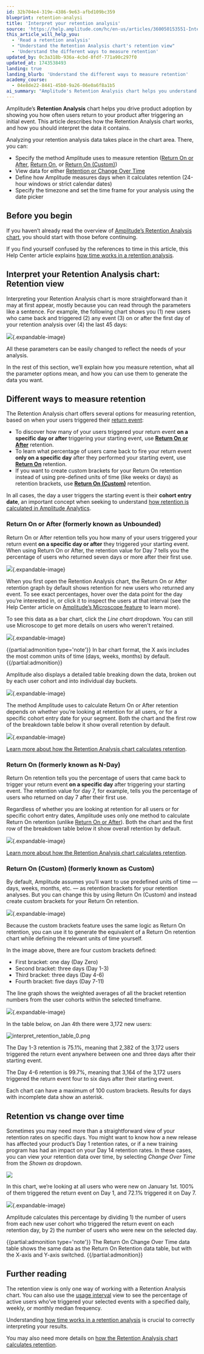 ```yaml
---
id: 32b704e4-319e-4386-9e63-afbd109bc359
blueprint: retention-analysi
title: 'Interpret your retention analysis'
source: 'https://help.amplitude.com/hc/en-us/articles/360050153551-Interpret-your-retention-analysis'
this_article_will_help_you:
  - 'Read a retention analysis'
  - "Understand the Retention Analysis chart's retention view"
  - 'Understand the different ways to measure retention'
updated_by: 0c3a318b-936a-4cbd-8fdf-771a90c297f0
updated_at: 1743538493
landing: true
landing_blurb: 'Understand the different ways to measure retention'
academy_course:
  - 04e8de22-8441-45b0-9a26-06e0a6f8a1b5
ai_summary: "Amplitude's Retention Analysis chart helps you understand how often users come back to your product after an initial event. You can specify the method of measuring retention, view data for retention or change over time, define how days are measured, and set the analysis timeframe. You can interpret the chart easily, change parameters, and adjust brackets for Return On analysis. The chart allows you to see the percentage of users returning on specific days. You can also view retention data over time and understand how Amplitude calculates retention. The article provides in-depth information to help you make the most of the Retention Analysis chart."
---
```

Amplitude’s **Retention Analysis** chart helps you drive product adoption by showing you how often users return to your product after triggering an initial event. This article describes how the Retention Analysis chart works, and how you should interpret the data it contains.

Analyzing your retention analysis data takes place in the chart area. There, you can:

* Specify the method Amplitude uses to measure retention ([Return On or After](#return-on-or-after-formerly-known-as-unbounded), [Return On](#return-on-formerly-known-as-n-dayn), or [Return On (Custom)](#return-on-custom-formerly-known-as-customM))
* View data for either [Retention or Change Over Time](#retention-vs-change-over-time)
* Define how Amplitude measures days when it calculates retention (24-hour windows or strict calendar dates)
* Specify the timezone and set the time frame for your analysis using the date picker

## Before you begin

If you haven’t already read the overview of [Amplitude’s Retention Analysis chart](/docs/analytics/charts/retention-analysis/retention-analysis-build), you should start with those before continuing.

If you find yourself confused by the references to time in this article, this Help Center article explains [how time works in a retention analysis](/docs/analytics/charts/retention-analysis/retention-analysis-time).

## Interpret your Retention Analysis chart: Retention view

Interpreting your Retention Analysis chart is more straightforward than it may at first appear, mostly because you can read through the parameters like a sentence. For example, the following chart shows you (1) new users who came back and triggered (2) any event (3) on or after the first day of your retention analysis over (4) the last 45 days:

![](/docs/output/img/retention-analysis/74DES2Jrsevos_3NFQVcflLDYPUdiRChuZRqCMus-r_OV3iKrStpaxhSDz3WLbenhBk9B7ghd2UKpUZxIvpYMu_DuuysPfbmmO8C_kYjytdx3BcaQ718RPW3FUb6wSNiT01ELWajOExzzVTEAX1Trac.png){.expandable-image}

All these parameters can be easily changed to reflect the needs of your analysis.

In the rest of this section, we’ll explain how you measure retention, what all the parameter options mean, and how you can use them to generate the data you want.

## Different ways to measure retention

The Retention Analysis chart offers several options for measuring retention, based on when your users triggered their [return event](/docs/analytics/charts/retention-analysis/retention-analysis-build):

* To discover how many of your users triggered your return event **on a specific day or after** triggering your starting event, use [**Return On or After**](#return-on-or-after-formerly-known-as-unbounded) retention.
* To learn what percentage of users came back to fire your return event **only on a specific day** after they performed your starting event, use [**Return On**](#return-on-formerly-known-as-n-day) retention.
* If you want to create custom brackets for your Return On retention instead of using pre-defined units of time (like weeks or days) as retention brackets, use [**Return On (Custom)**](#return-on-custom-formerly-known-as-custom) retention.

In all cases, the day a user triggers the starting event is their **cohort entry date**, an important concept when seeking to understand [how retention is calculated in Amplitude Analytics](/docs/analytics/charts/retention-analysis/retention-analysis-calculation).

### Return On or After (formerly known as Unbounded)

Return On or After retention tells you how many of your users triggered your return event **on a specific day or after** they triggered your starting event. When using Return On or After, the retention value for Day 7 tells you the percentage of users who returned seven days or more after their first use.

![](/docs/output/img/retention-analysis/G0je2VZ6bC5-8FgVpR447ORVYTh6K5oioQYWUeGAf4jBgUxbrY73AS90DYAZoGBSJnRC_LGBkcmU5-Nr25uOqnhcAHiQF39zTzsI9OzLLyE61aBwstzxdVReyBmeB4aSZ2AFNUslFYrnnF1T3c1QMpA.png){.expandable-image}

When you first open the Retention Analysis chart, the Return On or After retention graph by default shows retention for new users who returned any event. To see exact percentages, hover over the data point for the day you’re interested in, or click it to inspect the users at that interval (see the Help Center article on [Amplitude’s Microscope feature](/docs/analytics/microscope) to learn more).

To see this data as a bar chart, click the *Line chart* dropdown. You can still use Microscope to get more details on users who weren't retained.

![](/docs/output/img/retention-analysis/gth-d_Zj_Z5fVEFTF9pLi-jpzxMMeuxzFJGGGFEG95hKNuWZ5U3VN5vTAsYAzE6HAe491gGmyLTD7eRg42LzdF48B18vIPW69mR4436Ynvt9EfpXx2IFm7LAPDp-TPKfQnZTpZIRynys-xsodwwPMN0.png){.expandable-image}

{{partial:admonition type='note'}}
In bar chart format, the X axis includes the most common units of time (days, weeks, months) by default. 
{{/partial:admonition}}

Amplitude also displays a detailed table breaking down the data, broken out by each user cohort and into individual day buckets.

![](/docs/output/img/retention-analysis/3KUJ9cZEpmZSzFT4nW3EnJx3bI0_RjsTA-2_P0xLxGEX0pBCgfBBf4-4ENWWCg7NKm1NMR78zWuI7b-SH04HDTaGOM0oJFc2OwFEU0rbDRJljqhxBskurC9I3aFRGZrtUPBygOV-ajmfQcT-_Yq4ZAU.png){.expandable-image}

The method Amplitude uses to calculate Return On or After retention depends on whether you’re looking at retention for all users, or for a specific cohort entry date for your segment. Both the chart and the first row of the breakdown table below it show overall retention by default.

![](/docs/output/img/retention-analysis/KgKmhbVAqbTfY3xL01ZIXXwEAvoOhEgTo1gDO0r7wt2Jo-SCaI0vUlg826rnXWCB51t9yEWx7nq971tHC3p87norNkE9TgrpYVYl8eNIpEzqfYTiFt2-322WOuffmIhCXhU86lq_2NdkFc5FuTDDfOs.png){.expandable-image}

[Learn more about how the Retention Analysis chart calculates retention](/docs/analytics/charts/retention-analysis/retention-analysis-calculation).

### Return On (formerly known as N-Day)

Return On retention tells you the percentage of users that came back to trigger your return event **on a specific day** after triggering your starting event. The retention value for day 7, for example, tells you the percentage of users who returned on day 7 after their first use.

Regardless of whether you are looking at retention for all users or for specific cohort entry dates, Amplitude uses only one method to calculate Return On retention (unlike [Return On or After](#return-on-or-after-formerly-known-as-unbounded)). Both the chart and the first row of the breakdown table below it show overall retention by default.

![](/docs/output/img/retention-analysis/bRG3OPRhMIRWdC_WcGmL-UrlhHJHoR42SWDFwmzirvTGgdI-p0g4HjFTpa0UtiBoDUhDlIhC6RD4jtv-M3ZkecC11Z-5FCHc8TBGQjwdZ5KydLB_KkuWS_4yH3mbWCNa9fU4uQi5Hj2SXjC5Ug-tvLU.png){.expandable-image}

[Learn more about how the Retention Analysis chart calculates retention](/docs/analytics/charts/retention-analysis/retention-analysis-calculation).

### Return On (Custom) (formerly known as Custom)

By default, Amplitude assumes you’ll want to use predefined units of time — days, weeks, months, etc. — as retention brackets for your retention analyses. But you can change this by using Return On (Custom) and instead create custom brackets for your Return On retention.

![](/docs/output/img/retention-analysis/kkaC2HwoVknNxGVNU9ea2FQasGOvWv0kjjL4xp4RShlvm5hvX8yUyiz3L3eX8LkYt88u7A6fL4fOIGUQvT3pQ6sepIOMY64uKvqDMjiUPz5vb6Rmp7izDWC7ARxdgGRYIp3ONrPwKxGG1fLsemX-_Nk.png){.expandable-image}

Because the custom brackets feature uses the same logic as Return On retention, you can use it to generate the equivalent of a Return On retention chart while defining the relevant units of time yourself. 

In the image above, there are four custom brackets defined:

* First bracket: one day (Day Zero)
* Second bracket: three days (Day 1-3)
* Third bracket: three days (Day 4-6)
* Fourth bracket: five days (Day 7-11)

The line graph shows the weighted averages of all the bracket retention numbers from the user cohorts within the selected timeframe.

![](/docs/output/img/retention-analysis/xPk8bYZIWfjtWTgFlyAkh6AZEtjwNrmmjHwNO-2Qy5JJZeBSwo-VYz_jwxqcEJ9_Hvs8s85nwK-_WIjLZga2ZEaWrftx9Sj3tdyI-8aVGxvCDPYW_dRLmAGMn6Szv0Rk_S4b59ifcE6kG5BWayuSt0s.png){.expandable-image}

In the table below, on Jan 4th there were 3,172 new users:

![interpret_retention_table_0.png](/docs/output/img/retention-analysis/interpret-retention-table-0-png.png)

The Day 1-3 retention is 75.1%, meaning that 2,382 of the 3,172 users triggered the return event anywhere between one and three days after their starting event.

The Day 4-6 retention is 99.7%, meaning that 3,164 of the 3,172 users triggered the return event four to six days after their starting event.

Each chart can have a maximum of 100 custom brackets. Results for days with incomplete data show an asterisk.

## Retention vs change over time

Sometimes you may need more than a straightforward view of your retention rates on specific days. You might want to know how a new release has affected your product’s Day 1 retention rates, or if a new training program has had an impact on your Day 14 retention rates. In these cases, you can view your retention data over time, by selecting *Change Over Time* from the *Shown as* dropdown.

![](/docs/output/img/retention-analysis/wppKdelVUz71mcpUDdpDnRsoWwnF0JOZqfSBUlwp_YjfNlga71UAoGiXKe8Nj4TlyGg1sxGmu2BmSk3q-uwe9AKbD3d7XGCPquZzzdmOEBoZAA3NDFGza3u9mYQfvE9Os4JVYu7cmj7wkkRq-niT9nY.png)

In this chart, we’re looking at all users who were new on January 1st. 100% of them triggered the return event on Day 1, and 72.1% triggered it on Day 7.

![](/docs/output/img/retention-analysis/bie2TdPnLluRZk2yMW2X2n7aKX09-koowjpWrDsbWRca8RW-4hhLyJYHIP0sO1TdBBdbpk-_Q9d0kEjSPppMa2iqcO4QpccuQV6sKC_GEoYaFemoA8uDAvFzZH5T_sxJCMWpwQs0XpYKjBdnuCNlQdM.png){.expandable-image}

Amplitude calculates this percentage by dividing 1) the number of users from each new user cohort who triggered the return event on each retention day, by 2) the number of users who were new on the selected day.

{{partial:admonition type='note'}}
 The Return On Change Over Time data table shows the same data as the Return On Retention data table, but with the X-axis and Y-axis switched.
{{/partial:admonition}}

## Further reading

The retention view is only one way of working with a Retention Analysis chart. You can also use the [usage interval](/docs/analytics/charts/retention-analysis/retention-analysis-interpret-usage) view to see the percentage of active users who’ve triggered your selected events with a specified daily, weekly, or monthly median frequency.

Understanding [how time works in a retention analysis](/docs/analytics/charts/retention-analysis/retention-analysis-time) is crucial to correctly interpreting your results.

You may also need more details on [how the Retention Analysis chart calculates retention](/docs/analytics/charts/retention-analysis/retention-analysis-calculation).